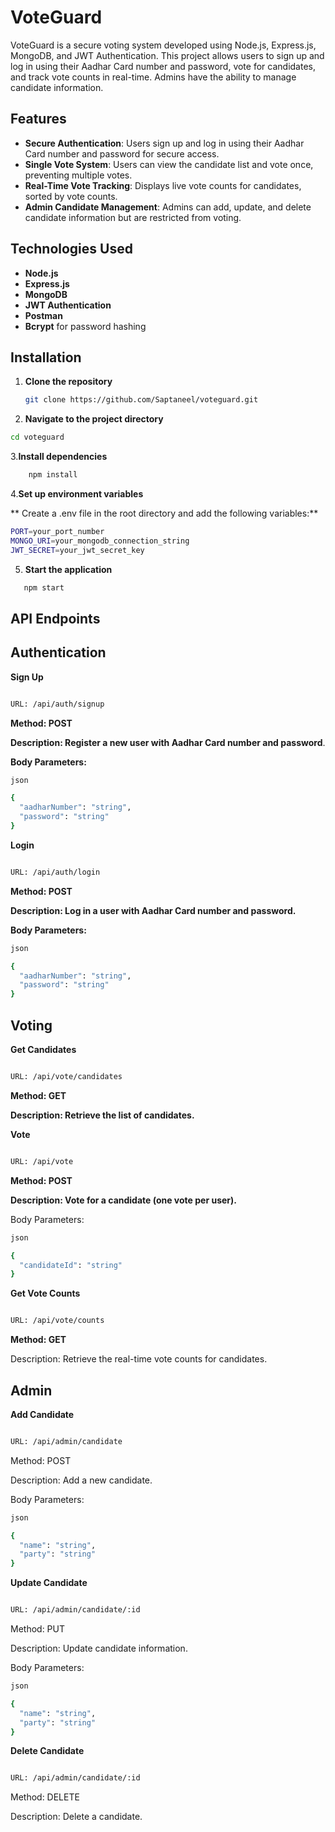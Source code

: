 # VoteGuard

VoteGuard is a secure voting system developed using Node.js, Express.js, MongoDB, and JWT Authentication. This project allows users to sign up and log in using their Aadhar Card number and password, vote for candidates, and track vote counts in real-time. Admins have the ability to manage candidate information.

## Features

- **Secure Authentication**: Users sign up and log in using their Aadhar Card number and password for secure access.
- **Single Vote System**: Users can view the candidate list and vote once, preventing multiple votes.
- **Real-Time Vote Tracking**: Displays live vote counts for candidates, sorted by vote counts.
- **Admin Candidate Management**: Admins can add, update, and delete candidate information but are restricted from voting.

## Technologies Used

- **Node.js**
- **Express.js**
- **MongoDB**
- **JWT Authentication**
- **Postman**
- **Bcrypt** for password hashing

## Installation

1. **Clone the repository**
   ```sh
   git clone https://github.com/Saptaneel/voteguard.git
   ```
2.  **Navigate to the project directory**
   ```sh
   cd voteguard
```

3.**Install dependencies**
```sh
    npm install
```
4.**Set up environment variables**

** Create a .env file in the root directory and add the following variables:**
```sh
PORT=your_port_number
MONGO_URI=your_mongodb_connection_string
JWT_SECRET=your_jwt_secret_key
```

5. **Start the application**
```sh
   npm start
```


  ## API Endpoints
## Authentication ##
**Sign Up**
```sh

URL: /api/auth/signup
```
**Method: POST**

**Description: Register a new user with Aadhar Card number and password**.

**Body Parameters:**
```sh
json

{
  "aadharNumber": "string",
  "password": "string"
}
```
**Login**
```sh

URL: /api/auth/login
```
**Method: POST**


**Description: Log in a user with Aadhar Card number and password.**


**Body Parameters:**
```sh
json

{
  "aadharNumber": "string",
  "password": "string"
}
```
## Voting

**Get Candidates**
```sh

URL: /api/vote/candidates
```
**Method: GET**

**Description: Retrieve the list of candidates.**

**Vote**
```sh

URL: /api/vote
```
**Method: POST**

**Description: Vote for a candidate (one vote per user).**

Body Parameters:
```sh
json

{
  "candidateId": "string"
}
```

**Get Vote Counts**
```sh

URL: /api/vote/counts
```
**Method: GET**

Description: Retrieve the real-time vote counts for candidates.

## Admin

**Add Candidate**
```sh

URL: /api/admin/candidate
```
Method: POST

Description: Add a new candidate.


Body Parameters:
```sh
json

{
  "name": "string",
  "party": "string"
}
```
**Update Candidate**
```sh

URL: /api/admin/candidate/:id
```
Method: PUT


Description: Update candidate information.


Body Parameters:
```sh
json

{
  "name": "string",
  "party": "string"
}
```
**Delete Candidate**
```sh

URL: /api/admin/candidate/:id
```
Method: DELETE

Description: Delete a candidate.
